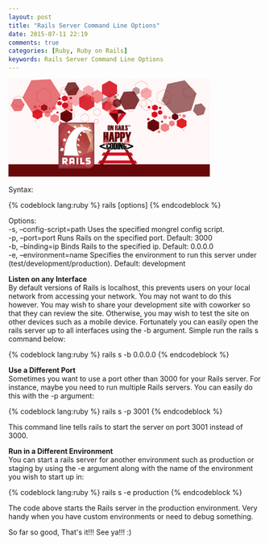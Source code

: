 ```yaml
---
layout: post
title: "Rails Server Command Line Options"
date: 2015-07-11 22:19
comments: true
categories: [Ruby, Ruby on Rails]
keywords: Rails Server Command Line Options
---
```


<p>
  <img src="/images/happy_ruby_on_rails.jpg" width="400" alt="Rails Server Command Line Options" />
</p>

<p>
  Syntax:
</p>

{% codeblock lang:ruby %}
rails [options]
{% endcodeblock %}

<p>
  Options:<br/>
  -s, –config-script=path Uses the specified mongrel config script.<br/>
  -p, –port=port Runs Rails on the specified port. Default: 3000<br/>
  -b, –binding=ip Binds Rails to the specified ip. Default: 0.0.0.0<br/>
  -e, –environment=name Specifies the environment to run this server under (test/development/production). Default: development
</p>

<p>
  <strong>Listen on any Interface</strong><br/>
  By default versions of Rails is localhost, this prevents users on your local network from accessing your network. You may not want to do this however. You may wish to share your development site with coworker so that they can review the site. Otherwise, you may wish to test the site on other devices such as a mobile device. Fortunately you can easily open the rails server up to all interfaces using the -b argument. Simple run the rails s command below:
</p>

{% codeblock lang:ruby %}
rails s -b 0.0.0.0
{% endcodeblock %}

<p>
  <strong>Use a Different Port</strong><br/>
  Sometimes you want to use a port other than 3000 for your Rails server. For instance, maybe you need to run multiple Rails servers. You can easily do this with the -p argument:
</p>

{% codeblock lang:ruby %}
rails s -p 3001
{% endcodeblock %}

<p>
  This command line tells rails to start the server on port 3001 instead of 3000.
</p>

<p>
  <strong>Run in a Different Environment</strong><br/>
  You can start a rails server for another environment such as production or staging by using the -e argument along with the name of the environment you wish to start up in:
</p>

{% codeblock lang:ruby %}
rails s -e production
{% endcodeblock %}

<p>
  The code above starts the Rails server in the production environment. Very handy when you have custom environments or need to debug something.
</p>

<p>
  So far so good, That's it!!! See ya!!! :)
</p>
